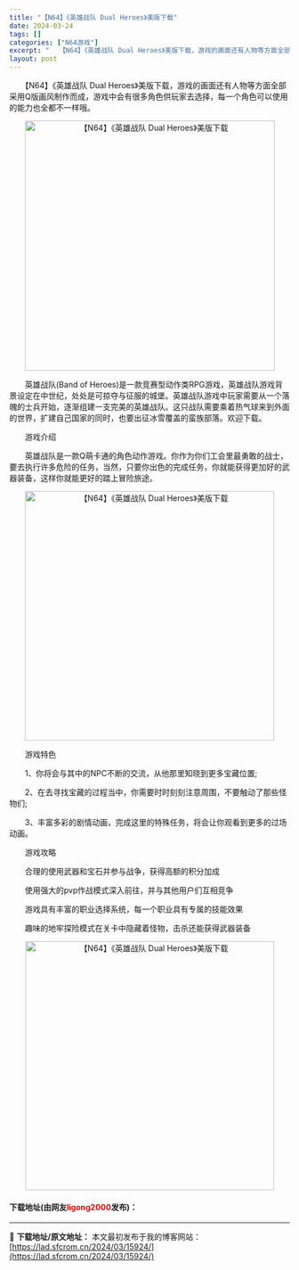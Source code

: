 ```yaml
---
title: "【N64】《英雄战队 Dual Heroes》美版下载"
date: 2024-03-24
tags: []
categories: ["N64游戏"]
excerpt: "　　【N64】《英雄战队 Dual Heroes》美版下载，游戏的画面还有人物等方面全部采用Q版画风制作而成，游戏中会有很多角色供玩家去选择，每一个角色可以使用的能力也全都不一样哦。 　　英雄战队(Band of Heroes)是一款竞赛型动作类RPG游戏，英雄战队游戏背景设定在中世纪，处处是可掠夺&hellip;"
layout: post
---
```


 <p>　　【N64】《英雄战队 Dual Heroes》美版下载，游戏的画面还有人物等方面全部采用Q版画风制作而成，游戏中会有很多角色供玩家去选择，每一个角色可以使用的能力也全都不一样哦。</p> <p align="center"><img align="" border="0" src="https://lad.sfcrom.cn/wp-content/uploads/2024/03/20240324_66003ae729219.png" width="449" alt="【N64】《英雄战队 Dual Heroes》美版下载" /></p> <p>　　英雄战队(Band of Heroes)是一款竞赛型动作类RPG游戏，英雄战队游戏背景设定在中世纪，处处是可掠夺与征服的城堡。英雄战队游戏中玩家需要从一个落魄的士兵开始，逐渐组建一支完美的英雄战队。这只战队需要乘着热气球来到外面的世界，扩建自己国家的同时，也要出征冰雪覆盖的蛮族部落。欢迎下载。</p> <p>　　游戏介绍</p> <p>　　英雄战队是一款Q萌卡通的角色动作游戏。你作为你们工会里最勇敢的战士，要去执行许多危险的任务，当然，只要你出色的完成任务，你就能获得更加好的武器装备，这样你就能更好的踏上冒险旅途。</p> <p align="center"><img align="" border="0" src="https://lad.sfcrom.cn/wp-content/uploads/2024/03/20240324_66003ae7f2369.png" width="448" alt="【N64】《英雄战队 Dual Heroes》美版下载" /></p> <p>　　游戏特色</p> <p>　　1、你将会与其中的NPC不断的交流，从他那里知晓到更多宝藏位置;</p> <p>　　2、在去寻找宝藏的过程当中，你需要时时刻刻注意周围，不要触动了那些怪物们;</p> <p>　　3、丰富多彩的剧情动画，完成这里的特殊任务，将会让你观看到更多的过场动画。</p> <p>　　游戏攻略</p> <p>　　合理的使用武器和宝石并参与战争，获得高额的积分加成</p> <p>　　使用强大的pvp作战模式深入前往，并与其他用户们互相竞争</p> <p>　　游戏具有丰富的职业选择系统，每一个职业具有专属的技能效果</p> <p>　　趣味的地牢探险模式在关卡中隐藏着怪物，击杀还能获得武器装备</p> <p align="center"><img align="" border="0" src="https://lad.sfcrom.cn/wp-content/uploads/2024/03/20240324_66003ae8db2e4.png" width="447" alt="【N64】《英雄战队 Dual Heroes》美版下载" /></p> <p><h4>下载地址(由网友<font color="red">ligong2000</font>发布)：</h4></p> 

---
📖 **下载地址/原文地址：** 本文最初发布于我的博客网站：[https://lad.sfcrom.cn/2024/03/15924/](https://lad.sfcrom.cn/2024/03/15924/)
